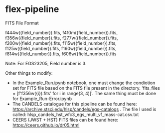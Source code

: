 # flex-pipeline

FITS File Format

f444w({field_number}).fits, f410m({field_number}).fits, f356w({field_number}).fits, f277w({field_number}).fits, f200w({field_number}).fits, f115w({field_number}).fits, f125w({field_number}).fits, f160w({field_number}).fits, f814w({field_number}).fits, f606w({field_number}).fits

Note: For EGS23205, Field number is 3. 

Other things to modify:

- In the Example_Run.ipynb notebook, one must change the condiotion set for FITS file based on the FITS file present in the directory. 'fits_files = [f'f356w({i}).fits' for i in range(3, 4)]'. The same thing must be done for Example_Run-Error.ipynb
- The CANDELS catalogue for this pipeline can be found here: https://archive.stsci.edu/hlsp/candels/egs-catalogs . The file I used is called: hlsp_candels_hst_wfc3_egs_multi_v1_mass-cat.csv.txt 
- CEERS (JWST + HST) FITS files can be found here: https://ceers.github.io/dr05.html
